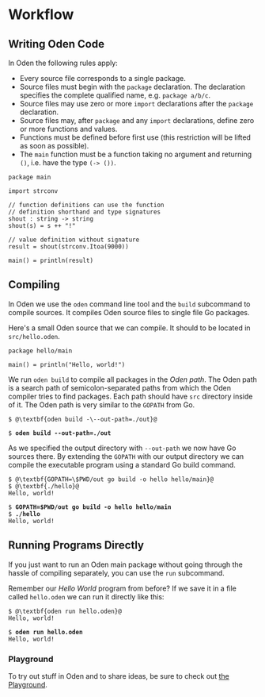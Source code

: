 # Workflow

## Writing Oden Code

In Oden the following rules apply:

* Every source file corresponds to a single package.
* Source files must begin with the `package` declaration. The declaration
  specifies the complete qualified name, e.g. `package a/b/c`.
* Source files may use zero or more `import` declarations after the `package`
  declaration.
* Source files may, after `package` and any `import` declarations, define zero
  or more functions and values.
* Functions must be defined before first use (this restriction will be lifted
  as soon as possible).
* The `main` function must be a function taking no argument and returning
`()`, i.e. have the type `(-> ())`.

```{.oden .playground-runnable language=oden caption=Package\ with\ imports\ and\ definitions}
package main

import strconv

// function definitions can use the function 
// definition shorthand and type signatures
shout : string -> string
shout(s) = s ++ "!"

// value definition without signature
result = shout(strconv.Itoa(9000))

main() = println(result)
```

## Compiling

In Oden we use the `oden` command line tool and the `build` subcommand to
compile sources. It compiles Oden source files to single file Go packages.

Here's a small Oden source that we can compile. It should to be located in
`src/hello.oden`.

```{.oden language=oden caption=\"Hello\ world\"\ in\ Oden}
package hello/main

main() = println("Hello, world!")
```

We run `oden build` to compile all packages in the *Oden path*. The Oden path
is a search path of semicolon-separated paths from which the Oden compiler
tries to find packages. Each path should have `src` directory inside of it.
The Oden path is very similar to the `GOPATH` from Go.

```{.hidden}
$ @\textbf{oden build -\--out-path=./out}@
```

<pre><code>$ <strong>oden build --out-path=./out</strong></code></pre>

As we specified the output directory with `--out-path` we now have Go sources
there. By extending the `GOPATH` with our output directory we can compile the
executable program using a standard Go build command.

```{.hidden}
$ @\textbf{GOPATH=\$PWD/out go build -o hello hello/main}@
$ @\textbf{./hello}@
Hello, world!
```
<pre><code>$ <strong>GOPATH=$PWD/out go build -o hello hello/main</strong>
$ <strong>./hello</strong>
Hello, world!</code></pre>

## Running Programs Directly

If you just want to run an Oden main package without going through the hassle
of compiling separately, you can use the `run` subcommand.

Remember our *Hello World* program from before? If we save it in a file called
`hello.oden` we can run it directly like this:

```{.hidden}
$ @\textbf{oden run hello.oden}@
Hello, world!
```
<pre><code>$ <strong>oden run hello.oden</strong>
Hello, world!</code></pre>

### Playground

To try out stuff in Oden and to share ideas, be sure to check out
[the Playground](https://playground.oden-lang.org).

